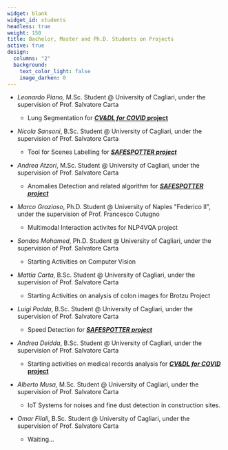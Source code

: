 ```yaml
---
widget: blank
widget_id: students
headless: true
weight: 150
title: Bachelor, Master and Ph.D. Students on Projects
active: true
design:
  columns: "2"
  background:
    text_color_light: false
    image_darken: 0
---
```

* *Leonardo Piano,* M.Sc. Student @ University of Cagliari, under the supervision of Prof. Salvatore Carta

  * Lung Segmentation for **[*CV&DL for COVID* project](https://www.silviobarra.com/project/cv-dl-for-covid-research-project/)**
* *Nicola Sansoni*, B.Sc. Student @ University of Cagliari, under the supervision of Prof. Salvatore Carta

  * Tool for Scenes Labelling for ***[SAFESPOTTER project](https://www.silviobarra.com/project/safespotter-ai-e-smart-cities-per-il-comune-di-monserrato/)***
* *Andrea Atzori*, M.Sc. Student @ University of Cagliari, under the supervision of Prof. Salvatore Carta

  * Anomalies Detection and related algorithm for ***[SAFESPOTTER project](https://www.silviobarra.com/project/safespotter-ai-e-smart-cities-per-il-comune-di-monserrato/)***
* *Marco Grazioso*, Ph.D. Student @ University of Naples "Federico II", under the supervision of Prof. Francesco Cutugno

  * Multimodal Interaction activites for NLP4VQA project
* *Sondos Mohamed*, Ph.D. Student @ University of Cagliari, under the supervision of Prof. Salvatore Carta

  * Starting Activities on Computer Vision
* *Mattia Carta*, B.Sc. Student @ University of Cagliari, under the supervision of Prof. Salvatore Carta

  * Starting Activities on analysis of colon images for Brotzu Project
* *Luigi Podda*, B.Sc. Student @ University of Cagliari, under the supervision of Prof. Salvatore Carta

  * Speed Detection for ***[SAFESPOTTER project](https://www.silviobarra.com/project/safespotter-ai-e-smart-cities-per-il-comune-di-monserrato/)***
* *Andrea Deidda*, B.Sc. Student @ University of Cagliari, under the supervision of Prof. Salvatore Carta

  * Starting activities on medical records analysis for **[*CV&DL for COVID* project](https://www.silviobarra.com/project/cv-dl-for-covid-research-project/)**
* *Alberto Musa,* M.Sc. Student @ University of Cagliari, under the supervision of Prof. Salvatore Carta

  * IoT Systems for noises and fine dust detection in construction sites.
* *Omar Filali*, B.Sc. Student @ University of Cagliari, under the supervision of Prof. Salvatore Carta 

  * Waiting...